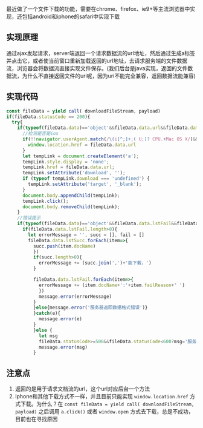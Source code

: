 最近做了一个文件下载的功能，需要在chrome、firefox、ie9+等主流浏览器中实现，还包括android和iphone的safari中实现下载

## 实现原理

通过ajax发起请求，server端返回一个请求数据流的url地址，然后通过生成a标签并点击它，或者使当前窗口重新加载返回的url地址，去请求服务端的文件数据流，浏览器会将数据流直接实现文件保存。(我们后台是java实现，返回的文件数据流，为什么不直接返回文件的uri呢，因为uri不能完全兼容，返回数据流能兼容)

## 实现代码

```javascript
const fileData = yield call( downloadFileStream, payload)
if(fileData.statusCode == 200){
  try{
    if(typeof(fileData.data)=='object'&&fileData.data.url&&fileData.data.url.indexOf('http')!=-1){
      //检测是否是ios
      if(!!navigator.userAgent.match(/\(i[^;]+;( U;)? CPU.+Mac OS X/)&&document.body.clientWidth < 769){
        window.location.href = fileData.data.url
      }
      let tempLink = document.createElement('a');
      tempLink.style.display = 'none';
      tempLink.href = fileData.data.url;
      tempLink.setAttribute('download', '');
      if (typeof tempLink.download === 'undefined') {
        tempLink.setAttribute('target', '_blank');
      }
      document.body.appendChild(tempLink);
      tempLink.click();
      document.body.removeChild(tempLink);
    }
    //错误提示
    if(typeof(fileData.data)=='object'&&fileData.data.lstFail&&fileData.data.lstSucc){
      if(fileData.data.lstFail.length>0){
        let errorMessage = '', succ = [], fail = []
        fileData.data.lstSucc.forEach(item=>{
          succ.push(item.docName)
          })
          if(succ.length>0){
            errorMessage += (succ.join(',')+'能下载，')
          }

          fileData.data.lstFail.forEach(item=>{
            errorMessage += (item.docName+':'+item.failReason+' ')
            })
            message.error(errorMessage)
          }
          }else{message.error('服务器返回数据格式错误')}
          }catch(e){
            message.error(e)
          }
          }else {
            let msg
            fileData.statusCode>=500&&fileData.statusCode<600?msg='服务器错误':msg = fileData.message
            message.error(msg)
          }
```

## 注意点

1. 返回的是用于请求文档流的url，这个url对应后台一个方法
2. iphone和其他下载方式不一样，并且目前只能实现 `window.location.href` 方式下载。为什么？在 `const fileData = yield call( downloadFileStream, payload)` 之后调用 `a.click()` 或者 `window.open` 方式去下载，总是不成功，目前也在寻找原因